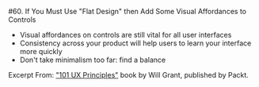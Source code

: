 #60. If You Must Use "Flat Design" then Add Some Visual Affordances to Controls
-  Visual affordances on controls are still vital for all user interfaces
-  Consistency across your product will help users to learn your interface more quickly
-  Don't take minimalism too far: find a balance

Excerpt From: ["101 UX Principles"](https://www.packtpub.com/web-development/101-ux-principles) book by Will Grant, published by Packt.
